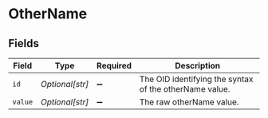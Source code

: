 # OtherName


## Fields

| Field                                                  | Type                                                   | Required                                               | Description                                            |
| ------------------------------------------------------ | ------------------------------------------------------ | ------------------------------------------------------ | ------------------------------------------------------ |
| `id`                                                   | *Optional[str]*                                        | :heavy_minus_sign:                                     | The OID identifying the syntax of the otherName value. |
| `value`                                                | *Optional[str]*                                        | :heavy_minus_sign:                                     | The raw otherName value.                               |